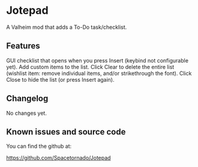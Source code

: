 ﻿# Jotepad

A Valheim mod that adds a To-Do task/checklist.


## Features

GUI checklist that opens when you press Insert (keybind not configurable yet).
Add custom items to the list.
Click Clear to delete the entire list (wishlist item: remove individual items, and/or strikethrough the font).
Click Close to hide the list (or press Insert again).


## Changelog

No changes yet.


## Known issues and source code

You can find the github at:

https://github.com/Spacetornado/Jotepad
